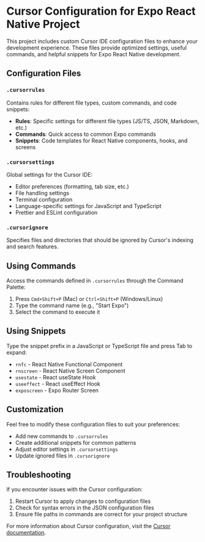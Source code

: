 # Cursor Configuration for Expo React Native Project

This project includes custom Cursor IDE configuration files to enhance your development experience. These files provide optimized settings, useful commands, and helpful snippets for Expo React Native development.

## Configuration Files

### `.cursorrules`

Contains rules for different file types, custom commands, and code snippets:

- **Rules**: Specific settings for different file types (JS/TS, JSON, Markdown, etc.)
- **Commands**: Quick access to common Expo commands
- **Snippets**: Code templates for React Native components, hooks, and screens

### `.cursorsettings`

Global settings for the Cursor IDE:

- Editor preferences (formatting, tab size, etc.)
- File handling settings
- Terminal configuration
- Language-specific settings for JavaScript and TypeScript
- Prettier and ESLint configuration

### `.cursorignore`

Specifies files and directories that should be ignored by Cursor's indexing and search features.

## Using Commands

Access the commands defined in `.cursorrules` through the Command Palette:

1. Press `Cmd+Shift+P` (Mac) or `Ctrl+Shift+P` (Windows/Linux)
2. Type the command name (e.g., "Start Expo")
3. Select the command to execute it

## Using Snippets

Type the snippet prefix in a JavaScript or TypeScript file and press Tab to expand:

- `rnfc` - React Native Functional Component
- `rnscreen` - React Native Screen Component
- `usestate` - React useState Hook
- `useeffect` - React useEffect Hook
- `exposcreen` - Expo Router Screen

## Customization

Feel free to modify these configuration files to suit your preferences:

- Add new commands to `.cursorrules`
- Create additional snippets for common patterns
- Adjust editor settings in `.cursorsettings`
- Update ignored files in `.cursorignore`

## Troubleshooting

If you encounter issues with the Cursor configuration:

1. Restart Cursor to apply changes to configuration files
2. Check for syntax errors in the JSON configuration files
3. Ensure file paths in commands are correct for your project structure

For more information about Cursor configuration, visit the [Cursor documentation](https://cursor.sh/docs). 